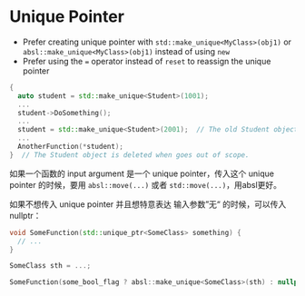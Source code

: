 # Unique Pointer

* Prefer creating unique pointer with `std::make_unique<MyClass>(obj1)` or `absl::make_unique<MyClass>(obj1)` instead of using `new`
* Prefer using the `=` operator instead of `reset` to reassign the unique pointer

```cpp
{
  auto student = std::make_unique<Student>(1001);
  ...
  student->DoSomething();
  ...
  student = std::make_unique<Student>(2001);  // The old Student object is deleted.
  ...
  AnotherFunction(*student);
}  // The Student object is deleted when goes out of scope.
```

如果一个函数的 input argument 是一个 unique pointer，传入这个 unique pointer 的时候，要用 `absl::move(...)` 或者 `std::move(...)`，用absl更好。

如果不想传入 unique pointer 并且想特意表达 输入参数”无“ 的时候，可以传入 nullptr：
```cpp
void SomeFunction(std::unique_ptr<SomeClass> something) {
  // ...
}

SomeClass sth = ...;

SomeFunction(some_bool_flag ? absl::make_unique<SomeClass>(sth) : nullptr);
```
